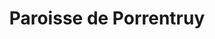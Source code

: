 ---
title: Paroisse de Porrentruy
name: Porrentruy
site: https://www.egliserefju.ch/porrentruy/
territoire:
- Alle
- Basse-Allaine
- Beurnevésin
- Boncourt
- Bonfol
- Bure
- Clos du Doubs
- Cœuve
- Cornol
- Courchavon
- Courgenay
- Courtedoux
- Damphreux
- Fahy
- Fontenais
- Grandfontaine
- Haute-Ajoie
- La Baroche
- Lugnez
- Porrentruy
- Vendlincourt
NPA:
- 2882
- 2883 
- 2884 
- 2885 
- 2886 
- 2888 
- 2889 
- 2900
- 2902
- 2905
- 2906
- 2907
- 2908
- 2912
- 2914
- 2915
- 2916
- 2922
- 2923
- 2924
- 2925
- 2926
- 2932
- 2933
- 2935
- 2942
- 2943
- 2944
- 2946
- 2947
- 2950
- 2952
- 2953
- 2954
meta:
- Asuel
- Bressaucourt
- Buix
- Charmoille
- Chevenez
- Courtemaîche
- Damvant
- Épauvillers
- Épiquerez
- Fregiécourt
- Miécourt
- Montenol
- Montignez
- Montmelon-Dessous
- Montmelon-Dessus
- Ocourt
- Pleujouse
- Ravines
- Réclère
- Roche-d’Or
- Rocourt
- Saint-Ursanne
- St-Ursanne
- Seleute
- Villars-sur-Fontenais
- Coeuve
---